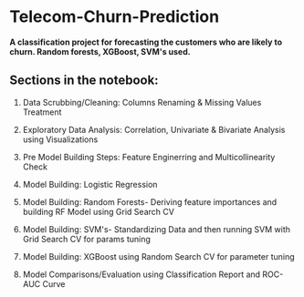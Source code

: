 # Telecom-Churn-Prediction

**A classification project for forecasting the customers who are likely to churn. Random forests, XGBoost, SVM's used.**

## Sections in the notebook:
    
1. Data Scrubbing/Cleaning: Columns Renaming & Missing Values Treatment

2. Exploratory Data Analysis: Correlation, Univariate & Bivariate Analysis using Visualizations
    
3. Pre Model Building Steps: Feature Enginerring and Multicollinearity Check
    
4. Model Building: Logistic Regression
    
5. Model Building: Random Forests- Deriving feature importances and building RF Model using Grid Search CV
    
6. Model Building: SVM's- Standardizing Data and then running SVM with Grid Search CV for params tuning
    
7. Model Building: XGBoost using Random Search CV for parameter tuning
    
8. Model Comparisons/Evaluation using Classification Report and ROC-AUC Curve
